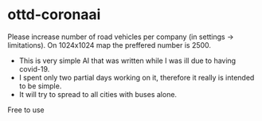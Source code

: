 # ottd-coronaai
Please increase number of road vehicles per company (in settings -> limitations).
On 1024x1024 map the preffered number is 2500.

 * This is very simple AI that was written while I was ill due to having covid-19.
 * I spent only two partial days working on it, therefore it really is intended to be simple.
 * It will try to spread to all cities with buses alone.
 
 Free to use
